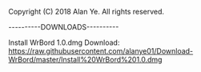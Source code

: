 Copyright (C) 2018 Alan Ye. All rights reserved. 

----------DOWNLOADS----------

Install WrBord 1.0.dmg Download: https://raw.githubusercontent.com/alanye01/Download-WrBord/master/Install%20WrBord%201.0.dmg
